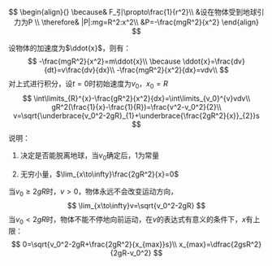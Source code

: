 $$
\begin{align}{}
\because& F_引\propto\frac{1}{r^2}\\
&设在物体受到地球引力为P \\
\therefore& |P|:mg=R^2:x^2\\
&P=-\frac{mgR^2}{x^2}
\end{align}
$$

<!--more-->

设物体的加速度为$\ddot{x}$，则有：
$$
-\frac{mgR^2}{x^2}=m\ddot{x}\\
\because \ddot{x}=\frac{dv}{dt}=v\frac{dv}{dx}\\
-\frac{mgR^2}{x^2}{dx}=vdv\\
$$
对上式进行积分，设$t=0$时初始速度为$v_0$，$x_0=R$
$$
\int\limits_{R}^{x}-\frac{gR^2}{x^2}{dx}=\int\limits_{v_0}^{v}vdv\\
gR^2(\frac{1}{x}-\frac{1}{R})=\frac{v^2-v_0^2}{2}\\
v=\sqrt{\underbrace{v_0^2-2gR}_{1}+\underbrace{\frac{2gR^2}{x}}_{2}}s
$$
说明：

1. 决定是否能脱离地球，当$v_0$确定后，1为常量

2. 无穷小量，$\lim_{x\to\infty}\frac{2gR^2}{x}=0$

当$v_0\ge2gR$时，$v>0$，物体永远不会改变运动方向，
$$
\lim_{x\to\infty}v=\sqrt{v_0^2-2gR}
$$
当$v_0<2gR$时，物体不能不停地向前运动，在$v$的表达式有意义的条件下，$x$有上限：
$$
0=\sqrt{v_0^2-2gR+\frac{2gR^2}{x_{max}}s}\\
x_{max}=\dfrac{2gsR^2}{2gR-v_0^2}
$$

